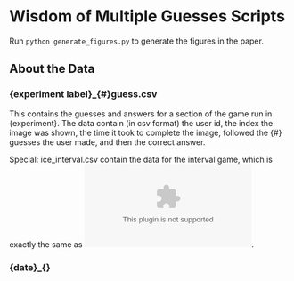# Wisdom of Multiple Guesses Scripts
Run `python generate_figures.py` to generate the figures in the paper.

## About the Data

### {experiment label}_{#}guess.csv

This contains the guesses and answers for a section of the game run in  {experiment}. The data contain (in csv format) the user id, the index the image was shown, the time it took to complete the image, followed the {#} guesses the user made, and then the correct answer.

Special: ice_interval.csv contain the data for the interval game, which is exactly the same as ![mge_2guess.csv](mge_data/mge_2guess.csv).

### {date}_{}
